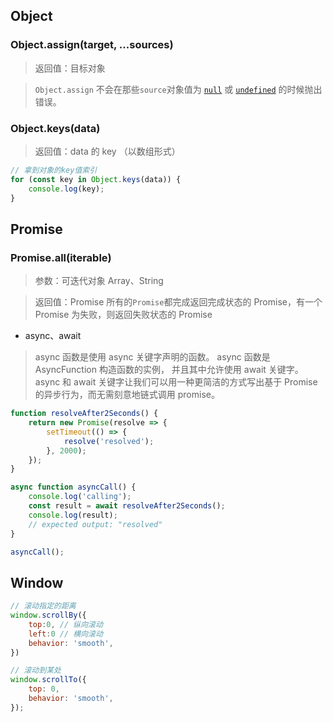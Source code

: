 ## Object

### Object.assign(target, ...sources)

> 返回值：目标对象

> `Object.assign` 不会在那些`source`对象值为 [`null`](https://developer.mozilla.org/zh-CN/docs/Web/JavaScript/Reference/Global_Objects/null) 或 [`undefined`](https://developer.mozilla.org/zh-CN/docs/Web/JavaScript/Reference/Global_Objects/undefined) 的时候抛出错误。

### Object.keys(data)

> 返回值：data 的 key （以数组形式）

```javascript
// 拿到对象的key值索引
for (const key in Object.keys(data)) {
    console.log(key);
}
```

## Promise

### Promise.all(iterable)

> 参数：可迭代对象 Array、String

> 返回值：Promise
> 所有的`Promise`都完成返回完成状态的 Promise，有一个 Promise 为失败，则返回失败状态的 Promise

-   async、await

> async 函数是使用 async 关键字声明的函数。 async 函数是 AsyncFunction 构造函数的实例， 并且其中允许使用 await 关键字。async 和 await 关键字让我们可以用一种更简洁的方式写出基于 Promise 的异步行为，而无需刻意地链式调用 promise。

```javascript
function resolveAfter2Seconds() {
    return new Promise(resolve => {
        setTimeout(() => {
            resolve('resolved');
        }, 2000);
    });
}

async function asyncCall() {
    console.log('calling');
    const result = await resolveAfter2Seconds();
    console.log(result);
    // expected output: "resolved"
}

asyncCall();
```

## Window

```javascript
// 滚动指定的距离
window.scrollBy({
    top:0, // 纵向滚动
    left:0 // 横向滚动
    behavior: 'smooth',
})

// 滚动到某处
window.scrollTo({
    top: 0,
    behavior: 'smooth',
});
```
